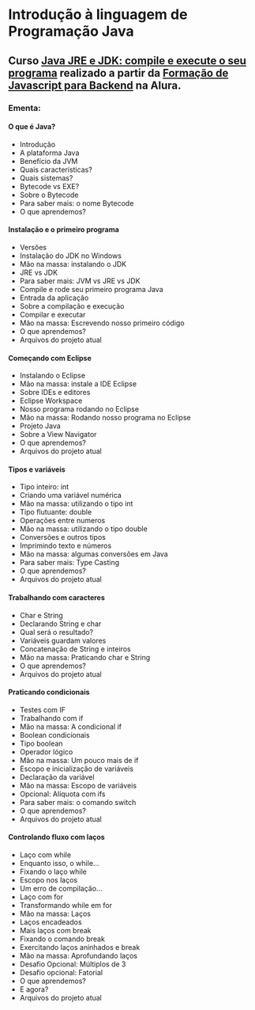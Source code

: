 # Introdução à linguagem de Programação Java
## Curso [Java JRE e JDK: compile e execute o seu programa](https://cursos.alura.com.br/course/java-primeiros-passos) realizado a partir da [Formação de Javascript para Backend](https://cursos.alura.com.br/formacao-java) na Alura.    

### Ementa:   

#### O que é Java?
  - Introdução
  - A plataforma Java
  - Benefício da JVM
  - Quais características?
  - Quais sistemas?
  - Bytecode vs EXE?
  - Sobre o Bytecode
  - Para saber mais: o nome Bytecode
  - O que aprendemos?

#### Instalação e o primeiro programa
  - Versões
  - Instalação do JDK no Windows
  - Mão na massa: instalando o JDK
  - JRE vs JDK
  - Para saber mais: JVM vs JRE vs JDK
  - Compile e rode seu primeiro programa Java
  - Entrada da aplicação
  - Sobre a compilação e execução
  - Compilar e executar
  - Mão na massa: Escrevendo nosso primeiro código
  - O que aprendemos?
  - Arquivos do projeto atual

#### Começando com Eclipse
  - Instalando o Eclipse
  - Mão na massa: instale a IDE Eclipse
  - Sobre IDEs e editores
  - Eclipse Workspace
  - Nosso programa rodando no Eclipse
  - Mão na massa: Rodando nosso programa no Eclipse
  - Projeto Java
  - Sobre a View Navigator
  - O que aprendemos?
  - Arquivos do projeto atual

#### Tipos e variáveis
  - Tipo inteiro: int
  - Criando uma variável numérica
  - Mão na massa: utilizando o tipo int
  - Tipo flutuante: double
  - Operações entre numeros
  - Mão na massa: utilizando o tipo double
  - Conversões e outros tipos
  - Imprimindo texto e números
  - Mão na massa: algumas conversões em Java
  - Para saber mais: Type Casting
  - O que aprendemos?
  - Arquivos do projeto atual

#### Trabalhando com caracteres
  - Char e String
  - Declarando String e char
  - Qual será o resultado?
  - Variáveis guardam valores
  - Concatenação de String e inteiros
  - Mão na massa: Praticando char e String
  - O que aprendemos?
  - Arquivos do projeto atual

#### Praticando condicionais
  - Testes com IF
  - Trabalhando com if
  - Mão na massa: A condicional if
  - Boolean condicionais
  - Tipo boolean
  - Operador lógico
  - Mão na massa: Um pouco mais de if
  - Escopo e inicialização de variáveis
  - Declaração da variável
  - Mão na massa: Escopo de variáveis
  - Opcional: Alíquota com ifs
  - Para saber mais: o comando switch
  - O que aprendemos?
  - Arquivos do projeto atual

#### Controlando fluxo com laços
  - Laço com while
  - Enquanto isso, o while...
  - Fixando o laço while
  - Escopo nos laços
  - Um erro de compilação...
  - Laço com for
  - Transformando while em for
  - Mão na massa: Laços
  - Laços encadeados
  - Mais laços com break
  - Fixando o comando break
  - Exercitando laços aninhados e break
  - Mão na massa: Aprofundando laços
  - Desafio Opcional: Múltiplos de 3
  - Desafio opcional: Fatorial
  - O que aprendemos?
  - E agora?
  - Arquivos do projeto atual
